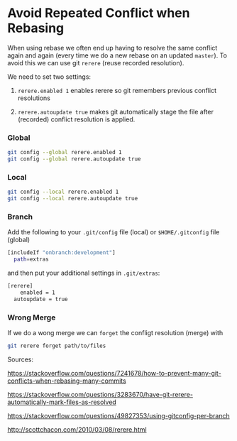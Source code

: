 # Avoid Repeated Conflict when Rebasing



When using rebase we often end up having to resolve the same conflict again and again (every time we do a new rebase on an updated `master`). To avoid this we can use git `rerere` (reuse recorded resolution).

We need to set two settings:

1. `rerere.enabled 1`
   enables rerere so git remembers previous conflict resolutions

2. `rerere.autoupdate true` 
   makes git automatically stage the file after (recorded) conflict resolution is applied.

### Global

```sh
git config --global rerere.enabled 1
git config --global rerere.autoupdate true
```



### Local

```sh
git config --local rerere.enabled 1
git config --local rerere.autoupdate true
```



### Branch

Add the following to your `.git/config` file (local) or `$HOME/.gitconfig` file (global)

```sh
[includeIf "onbranch:development"]
  path=extras
```

and then put your additional settings in `.git/extras`:

```sh
[rerere]
	enabled = 1
  autoupdate = true
```



### Wrong Merge

If we do a wong merge we can `forget` the confligt resolution (merge) with

```sh
git rerere forget path/to/files
```





Sources:

https://stackoverflow.com/questions/7241678/how-to-prevent-many-git-conflicts-when-rebasing-many-commits

https://stackoverflow.com/questions/3283670/have-git-rerere-automatically-mark-files-as-resolved

https://stackoverflow.com/questions/49827353/using-gitconfig-per-branch

http://scottchacon.com/2010/03/08/rerere.html

